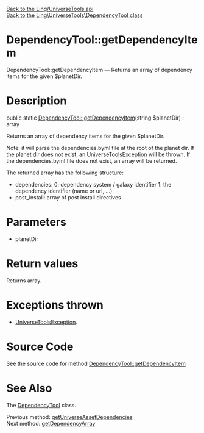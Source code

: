 [Back to the Ling/UniverseTools api](https://github.com/lingtalfi/UniverseTools/blob/master/doc/api/Ling/UniverseTools.md)<br>
[Back to the Ling\UniverseTools\DependencyTool class](https://github.com/lingtalfi/UniverseTools/blob/master/doc/api/Ling/UniverseTools/DependencyTool.md)


DependencyTool::getDependencyItem
================



DependencyTool::getDependencyItem — Returns an array of dependency items for the given $planetDir.




Description
================


public static [DependencyTool::getDependencyItem](https://github.com/lingtalfi/UniverseTools/blob/master/doc/api/Ling/UniverseTools/DependencyTool/getDependencyItem.md)(string $planetDir) : array




Returns an array of dependency items for the given $planetDir.


Note: it will parse the dependencies.byml file at the root of the planet dir.
If the planet dir does not exist, an UniverseToolsException will be thrown.
If the dependencies.byml file does not exist, an array will be returned.


The returned array has the following structure:

- dependencies:
     0: dependency system / galaxy identifier
     1: the dependency identifier (name or url, ...)
- post_install: array of post install directives




Parameters
================


- planetDir

    


Return values
================

Returns array.


Exceptions thrown
================

- [UniverseToolsException](https://github.com/lingtalfi/UniverseTools/blob/master/doc/api/Ling/UniverseTools/Exception/UniverseToolsException.md).&nbsp;







Source Code
===========
See the source code for method [DependencyTool::getDependencyItem](https://github.com/lingtalfi/UniverseTools/blob/master/DependencyTool.php#L341-L363)


See Also
================

The [DependencyTool](https://github.com/lingtalfi/UniverseTools/blob/master/doc/api/Ling/UniverseTools/DependencyTool.md) class.

Previous method: [getUniverseAssetDependencies](https://github.com/lingtalfi/UniverseTools/blob/master/doc/api/Ling/UniverseTools/DependencyTool/getUniverseAssetDependencies.md)<br>Next method: [getDependencyArray](https://github.com/lingtalfi/UniverseTools/blob/master/doc/api/Ling/UniverseTools/DependencyTool/getDependencyArray.md)<br>

